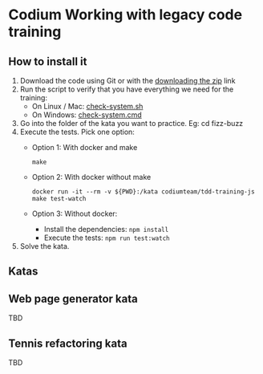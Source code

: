 # Codium Working with legacy code training

## How to install it
1. Download the code using Git or with the [downloading the zip](https://github.com/CodiumTeam/legacy-training-js/archive/master.zip) link
2. Run the script to verify that you have everything we need for the training:
    - On Linux / Mac: [check-system.sh](./check-system.sh)
    - On Windows: [check-system.cmd](./check-system.cmd)
3. Go into the folder of the kata you want to practice. Eg: cd fizz-buzz
4. Execute the tests. Pick one option:  
    - Option 1: With docker and make

         `make`
    - Option 2: With docker without make

        `docker run -it --rm -v ${PWD}:/kata codiumteam/tdd-training-js make test-watch`
    - Option 3: Without docker:
        - Install the dependencies: `npm install`
        - Execute the tests: `npm run test:watch`
5. Solve the kata.

## Katas

## Web page generator kata
TBD

## Tennis refactoring kata
TBD
